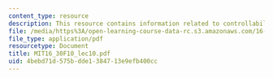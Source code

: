 ```yaml
---
content_type: resource
description: This resource contains information related to controllability.
file: /media/https%3A/open-learning-course-data-rc.s3.amazonaws.com/16-30-feedback-control-systems-fall-2010/4bebd71d575bdde1384713e9efb400cc_MIT16_30F10_lec10.pdf
file_type: application/pdf
resourcetype: Document
title: MIT16_30F10_lec10.pdf
uid: 4bebd71d-575b-dde1-3847-13e9efb400cc
---
```

